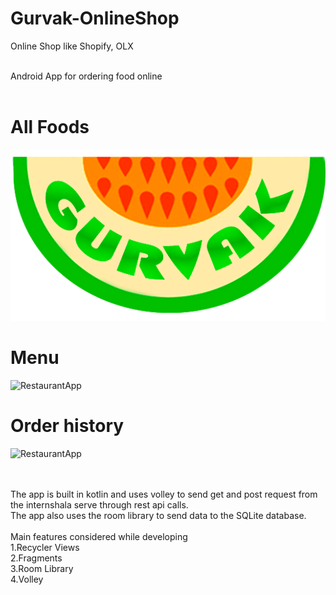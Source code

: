 # Gurvak-OnlineShop
 Online Shop like Shopify, OLX
 
<br/>Android App for ordering food online
<br/>
<br/>
# All Foods
![Gurvak](https://github.com/Saidbek7/Gurvak-OnlineShop/blob/master/logoGurvak.png)
<br/>
# Menu
![RestaurantApp](https://github.com/AlbinoB/RestaurantApp/blob/master/Screenshots/9-Selected%20Items%20Screenshot.png)
<br/>
# Order history
![RestaurantApp](https://github.com/AlbinoB/RestaurantApp/blob/master/Screenshots/12-Order%20History%20Screenshot.png)

<br/>
<br/>The app is built in kotlin and uses volley to send get and post request from the internshala serve through rest api calls.
<br/>The app also uses the room library to send data to the SQLite database.
<br/>
<br/>Main features considered while developing
<br/>1.Recycler Views
<br/>2.Fragments
<br/>3.Room Library
<br/>4.Volley
<br/>
